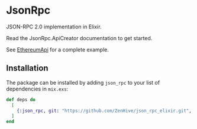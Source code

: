 # JsonRpc

JSON-RPC 2.0 implementation in Elixir.

Read the JsonRpc.ApiCreator documentation to get started.

See [EthereumApi](https://github.com/ZenHive/ethereum-api-elixir/) for a complete example.

## Installation

The package can be installed by adding `json_rpc` to your list of dependencies in `mix.exs`:

```elixir
def deps do
  [
    {:json_rpc, git: "https://github.com/ZenHive/json_rpc_elixir.git", tag: "v0.6.0"},
  ]
end
```
